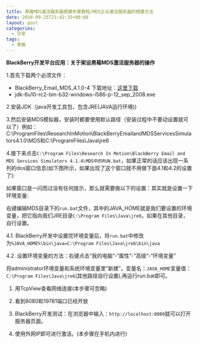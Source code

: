 ```yaml
---
title: 黑莓MDS激活服务器搭建步骤教程/MDS企业激活服务器的搭建方法
date: 2010-09-25T21:42:35+00:00
layout: post
categories:
  - 分享
tags:
  - 黑莓
---
```


**BlackBerry开发平台应用：关于架设黑莓MDS激活服务器的操作**

1.首先下载两个必须文件：

* BlackBerry_Email_MDS_4.1.0-4 下载地址：[这里下载](http://down.maxpda.com/blackberry/BlackBerry_Email_MDS_4.1.4.html)
* jdk-6u10-rc2-bin-b32-windows-i586-p-12_sep_2008.exe

2.安装JDK（java开发工具包，包含JRE(JAVA运行环境))

3.然后安装MDS模拟器，安装时都要使用默认路径（安装过程中不要动设置就可以了）例如：C:\ProgramFiles\ResearchInMotion\BlackBerryEmailandMDSServicesSimulators4.1.0\MDS和C:\ProgramFiles\Java\jre6

4.接下来点击`C:\Program Files\Research In Motion\BlackBerry Email and MDS Services Simulators 4.1.4\MDS中的RUN.bat`，如果正常的话应该出现一系列的dos窗口信息(如下图所示，如果出现了这个窗口就不用做下面4.1和4.2的设置了):
<!--more-->
如果窗口是一闪而过没有任何提示，那么就需要做以下的设置：其实就是设置一下环境变量:

右键编辑MDS目录下的`run.bat`文件，其中的JAVA_HOME就是我们要设置的环境变量，把它指向我们JRE目录`C:\Program Files\Java\jre6`，如果在其他目录，自行设置。

4.1. BlackBerry开发中设置完环境变量后，将`run.bat`中修改为`%JAVA_HOME%\bin\java=C:\Program Files\Java\jre6\bin\java`

4.2. 设置环境变量的方法：右键点击“我的电脑”-“属性”-”高级”-”环境变量”

将administrator环境变量和系统环境变量里“新建”，变量名：`JAVA_HOME`变量值：`C:\Program Files\Java\jre6`(其他路径自行设置),再运行run.bat即可。

  1. 用TcpView查看网络连接(本步骤可忽略)

  2. 看到8080和19781端口已经开放

  3. BlackBerry开发测试：在浏览器中输入：`http://localhost:8080`就可以打开服务器页面。

  4. 使用外网IP即可进行激活。(本步骤在手机内进行)